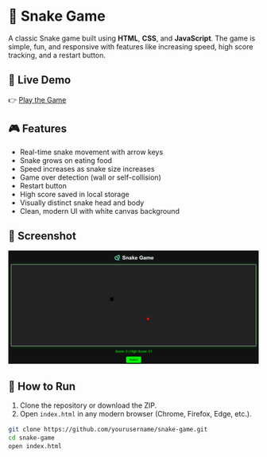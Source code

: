 # 🐍 Snake Game

A classic Snake game built using **HTML**, **CSS**, and **JavaScript**. The game is simple, fun, and responsive with features like increasing speed, high score tracking, and a restart button.

## 🔗 Live Demo

👉 [Play the Game](https://688a7b9213409991b0be3932--snakegamebyfaizan.netlify.app/)

## 🎮 Features

- Real-time snake movement with arrow keys
- Snake grows on eating food
- Speed increases as snake size increases
- Game over detection (wall or self-collision)
- Restart button
- High score saved in local storage
- Visually distinct snake head and body
- Clean, modern UI with white canvas background

## 📸 Screenshot

![Snake Game Screenshot](./screenshot.png)



## 🚀 How to Run

1. Clone the repository or download the ZIP.
2. Open `index.html` in any modern browser (Chrome, Firefox, Edge, etc.).

```bash
git clone https://github.com/yourusername/snake-game.git
cd snake-game
open index.html
